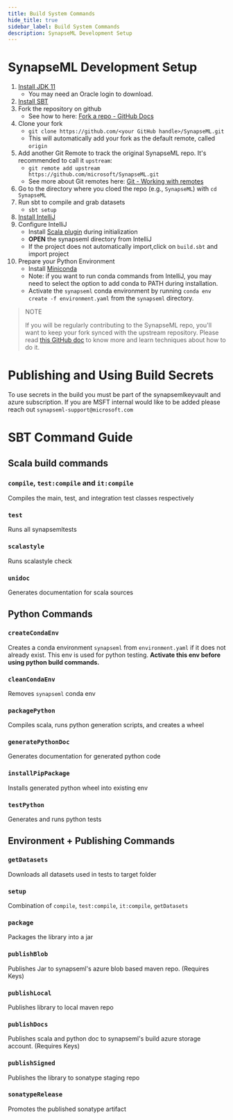 ```yaml
---
title: Build System Commands
hide_title: true
sidebar_label: Build System Commands
description: SynapseML Development Setup
---
```


# SynapseML Development Setup

1) [Install JDK 11](https://www.oracle.com/java/technologies/javase/jdk11-archive-downloads.html)
    - You may need an Oracle login to download.
2) [Install SBT](https://www.scala-sbt.org/1.x/docs/Setup.html)
3) Fork the repository on github
    - See how to here: [Fork a repo - GitHub Docs](https://docs.github.com/en/get-started/quickstart/fork-a-repo)
4) Clone your fork
    - `git clone https://github.com/<your GitHub handle>/SynapseML.git`
    - This will automatically add your fork as the default remote, called `origin`
5) Add another Git Remote to track the original SynapseML repo. It's recommended to call it `upstream`:
    - `git remote add upstream https://github.com/microsoft/SynapseML.git`
    - See more about Git remotes here: [Git - Working with remotes](https://git-scm.com/book/en/v2/Git-Basics-Working-with-Remotes)
6) Go to the directory where you cloed the repo (e.g., `SynapseML`) with `cd SynapseML`
6) Run sbt to compile and grab datasets
    - `sbt setup`
7) [Install IntelliJ](https://www.jetbrains.com/idea/download)    
8) Configure IntelliJ
    - Install [Scala plugin](https://plugins.jetbrains.com/plugin/1347-scala) during initialization
    - **OPEN** the synapseml directory from IntelliJ
    - If the project does not automatically import,click on `build.sbt` and import project
9) Prepare your Python Environment
    - Install [Miniconda](https://docs.conda.io/en/latest/miniconda.html)
    - Note: if you want to run conda commands from IntelliJ, you may need to select the option to add conda to PATH during installation.
    - Activate the `synapseml` conda environment by running `conda env create -f environment.yaml` from the `synapseml` directory.

> NOTE
> 
> If you will be regularly contributing to the SynapseML repo, you'll want to keep your fork synced with the
> upstream repository. Please read [this GitHub doc](https://docs.github.com/en/pull-requests/collaborating-with-pull-requests/working-with-forks/syncing-a-fork)
> to know more and learn techniques about how to do it.

# Publishing and Using Build Secrets

To use secrets in the build you must be part of the synapsemlkeyvault
 and azure subscription. If you are MSFT internal would like to be 
 added please reach out `synapseml-support@microsoft.com`

# SBT Command Guide

## Scala build commands

### `compile`, `test:compile` and `it:compile`

Compiles the main, test, and integration test classes respectively

### `test`

Runs all synapsemltests

### `scalastyle`

Runs scalastyle check

### `unidoc`

Generates documentation for scala sources

## Python Commands

### `createCondaEnv`

Creates a conda environment `synapseml` from `environment.yaml` if it does not already exist. 
This env is used for python testing. **Activate this env before using python build commands.**

### `cleanCondaEnv`

Removes `synapseml` conda env

### `packagePython`

Compiles scala, runs python generation scripts, and creates a wheel

### `generatePythonDoc`

Generates documentation for generated python code

### `installPipPackage`

Installs generated python wheel into existing env

### `testPython`

Generates and runs python tests

## Environment + Publishing Commands

### `getDatasets`

Downloads all datasets used in tests to target folder

### `setup`

Combination of `compile`, `test:compile`, `it:compile`, `getDatasets`

### `package`

Packages the library into a jar

### `publishBlob`

Publishes Jar to synapseml's azure blob based maven repo. (Requires Keys)

### `publishLocal`

Publishes library to local maven repo

### `publishDocs`

Publishes scala and python doc to synapseml's build azure storage account. (Requires Keys)

### `publishSigned`

Publishes the library to sonatype staging repo

### `sonatypeRelease`

Promotes the published sonatype artifact
